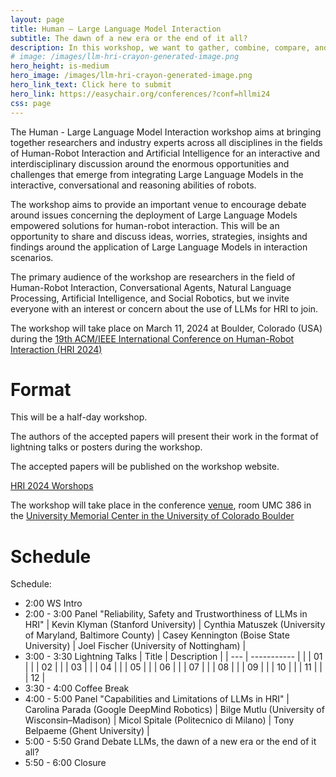```yaml
---
layout: page
title: Human – Large Language Model Interaction
subtitle: The dawn of a new era or the end of it all?
description: In this workshop, we want to gather, combine, compare, and share insights and knowledge across the wide HRI community on the pitfalls and opportunities that the application of LLMs in HRI research can present.
# image: /images/llm-hri-crayon-generated-image.png
hero_height: is-medium
hero_image: /images/llm-hri-crayon-generated-image.png
hero_link_text: Click here to submit
hero_link: https://easychair.org/conferences/?conf=hllmi24
css: page
---
```


<!-- # Human – Large Language Model Interaction -->

The Human - Large Language Model Interaction workshop aims at bringing together researchers and industry experts across all disciplines in the fields of Human-Robot Interaction and Artificial Intelligence for an interactive and interdisciplinary discussion around the enormous opportunities and challenges that emerge from integrating Large Language Models in the interactive, conversational and reasoning abilities of robots.   

The workshop aims to provide an important venue to encourage debate around issues concerning the deployment of Large Language Models empowered solutions for human-robot interaction. This will be an opportunity to share and discuss ideas, worries, strategies, insights and findings around the application of Large Language Models in interaction scenarios.   

The primary audience of the workshop are researchers in the field of Human-Robot Interaction, Conversational Agents, Natural Language Processing, Artificial Intelligence, and Social Robotics, but we invite everyone with an interest or concern about the use of LLMs for HRI to join.

The workshop will take place on March 11, 2024 at Boulder, Colorado (USA) during the [19th ACM/IEEE International Conference on Human-Robot Interaction (HRI 2024)](https://humanrobotinteraction.org/2024/)

# [](#format)Format

This will be a half-day workshop.

The authors of the accepted papers will present their work in the format of lightning talks or posters during the workshop. 

The accepted papers will be published on the workshop website. 

<!-- Format and Activities: -->

[HRI 2024 Worshops](https://humanrobotinteraction.org/2024/workshops-and-tutorials/)

The workshop will take place in the conference [venue](https://www.colorado.edu/umc/maps), room UMC 386 in the [University Memorial Center in the University of Colorado Boulder](https://maps.app.goo.gl/dTmh4GpLbLt3B7uQ6)

# [](#schedule)Schedule

Schedule: 

- 2:00 WS Intro
- 2:00 - 3:00 Panel "Reliability, Safety and Trustworthiness of LLMs in HRI"
| Kevin Klyman (Stanford University) | Cynthia Matuszek (University of Maryland, Baltimore County) | Casey Kennington (Boise State University) | Joel Fischer (University of Nottingham) |
- 3:00 - 3:30 Lightning Talks
| Title | Description |
| --- | ----------- |
|  | 01 |
|  | 02 |
|  | 03 |
|  | 04 |
|  | 05 |
|  | 06 |
|  | 07 |
|  | 08 |
|  | 09 |
|  | 10 |
|  | 11 |
|  | 12 |
- 3:30 - 4:00 Coffee Break
- 4:00 - 5:00 Panel "Capabilities and Limitations of LLMs in HRI"
| Carolina Parada (Google DeepMind Robotics) | Bilge Mutlu (University of Wisconsin–Madison) | Micol Spitale (Politecnico di Milano) | Tony Belpaeme (Ghent University) |
- 5:00 - 5:50 Grand Debate LLMs, the dawn of a new era or the end of it all?
- 5:50 - 6:00 Closure
